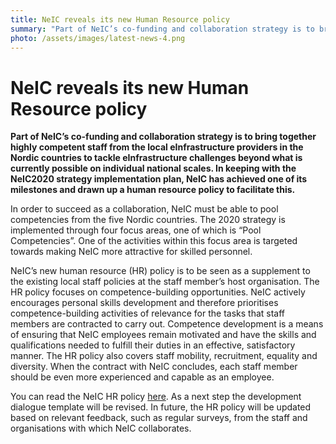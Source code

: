 ```yaml
---
title: NeIC reveals its new Human Resource policy
summary: "Part of NeIC’s co-funding and collaboration strategy is to bring together highly competent staff from the local eInfrastructure providers in the Nordic countries to tackle eInfrastructure challenges beyond what is currently possible on individual national scales. In keeping with the NeIC2020 strategy implementation plan, NeIC has achieved one of its milestones and drawn up a human resource policy to facilitate this."
photo: /assets/images/latest-news-4.png
---
```


# NeIC reveals its new Human Resource policy

**Part of NeIC’s co-funding and collaboration strategy is to bring together highly competent staff from the local eInfrastructure providers in the Nordic countries to tackle eInfrastructure challenges beyond what is currently possible on individual national scales. In keeping with the NeIC2020 strategy implementation plan, NeIC has achieved one of its milestones and drawn up a human resource policy to facilitate this.** 

In order to succeed as a collaboration, NeIC must be able to pool competencies from the five Nordic countries. The 2020 strategy is implemented through four focus areas, one of which is “Pool Competencies”. One of the activities within this focus area is targeted towards making NeIC more attractive for skilled personnel. 

NeIC’s new human resource (HR) policy is to be seen as a supplement to the existing local staff policies at the staff member’s host organisation. The HR policy focuses on competence-building opportunities. NeIC actively encourages personal skills development and therefore prioritises competence-building activities of relevance for the tasks that staff members are contracted to carry out. Competence development is a means of ensuring that NeIC employees remain motivated and have the skills and qualifications needed to fulfill their duties in an effective, satisfactory manner. The HR policy also covers staff mobility, recruitment, equality and diversity. When the contract with NeIC concludes, each staff member should be even more experienced and capable as an employee.

You can read the NeIC HR policy [here](https://wiki.neic.no/w/ext/img_auth.php/b/b1/NeICHRpolicy170503.pdf). As a next step the development dialogue template will be revised. In future, the HR policy will be updated based on relevant feedback, such as regular surveys, from the staff and organisations with which NeIC collaborates.
